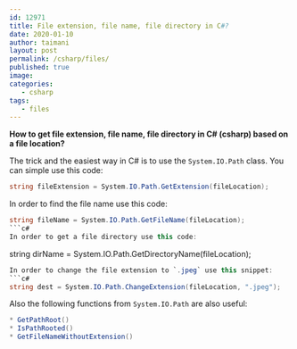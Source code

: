 ```yaml
---
id: 12971
title: File extension, file name, file directory in C#?
date: 2020-01-10
author: taimani
layout: post
permalink: /csharp/files/
published: true
image: 
categories:
   - csharp
tags:
   - files
---
```

**How to get file extension, file name, file directory in C# (csharp) based on a file location?**

The trick and the easiest way in C# is to use the `System.IO.Path` class.
You can simple use this code:
```c#
string fileExtension = System.IO.Path.GetExtension(fileLocation);
```
In order to find the file name use this code:
```c#
string fileName = System.IO.Path.GetFileName(fileLocation);
```c#
In order to get a file directory use this code:
```
string dirName = System.IO.Path.GetDirectoryName(fileLocation);
```c#
In order to change the file extension to `.jpeg` use this snippet:
```c#
string dest = System.IO.Path.ChangeExtension(fileLocation, ".jpeg");
```
Also the following functions from `System.IO.Path` are also useful:
```c#
* GetPathRoot()
* IsPathRooted()
* GetFileNameWithoutExtension()
```

